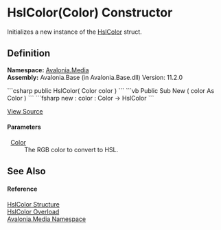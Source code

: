 # HslColor(Color) Constructor


Initializes a new instance of the <a href="T_Avalonia_Media_HslColor">HslColor</a> struct.



## Definition
**Namespace:** <a href="N_Avalonia_Media">Avalonia.Media</a>  
**Assembly:** Avalonia.Base (in Avalonia.Base.dll) Version: 11.2.0

<Tabs groupId="api-code-preview">
<TabItem value="csharp" label="C#">
```csharp
public HslColor(
	Color color
)
```
</TabItem>
<TabItem value="vb" label="VB">
```vb
Public Sub New ( 
	color As Color
)
```
</TabItem>
<TabItem value="fsharp" label="F#">
```fsharp
new : 
        color : Color -> HslColor
```
</TabItem>
</Tabs>



<a href="https://github.com/AvaloniaUI/Avalonia/tree/master/src/Avalonia.Base/Media/HslColor.cs#L93" title="View the source code">View Source</a>



#### Parameters
<dl><dt>  <a href="T_Avalonia_Media_Color">Color</a></dt><dd>The RGB color to convert to HSL.</dd></dl>

## See Also


#### Reference
<a href="T_Avalonia_Media_HslColor">HslColor Structure</a>  
<a href="Overload_Avalonia_Media_HslColor__ctor">HslColor Overload</a>  
<a href="N_Avalonia_Media">Avalonia.Media Namespace</a>  

